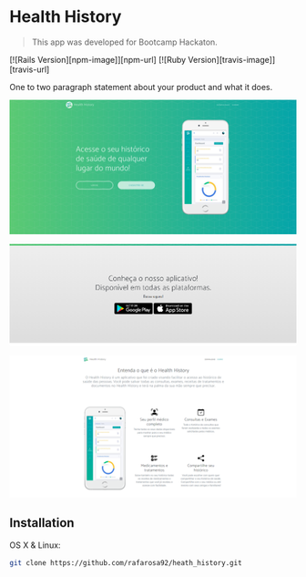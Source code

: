 # Health History
> This app was developed for Bootcamp Hackaton.

[![Rails Version][npm-image]][npm-url]
[![Ruby Version][travis-image]][travis-url]

One to two paragraph statement about your product and what it does.

![](app1.PNG)

![](app2.PNG)

![](app3.PNG)

## Installation

OS X & Linux:

```sh
git clone https://github.com/rafarosa92/heath_history.git
```
